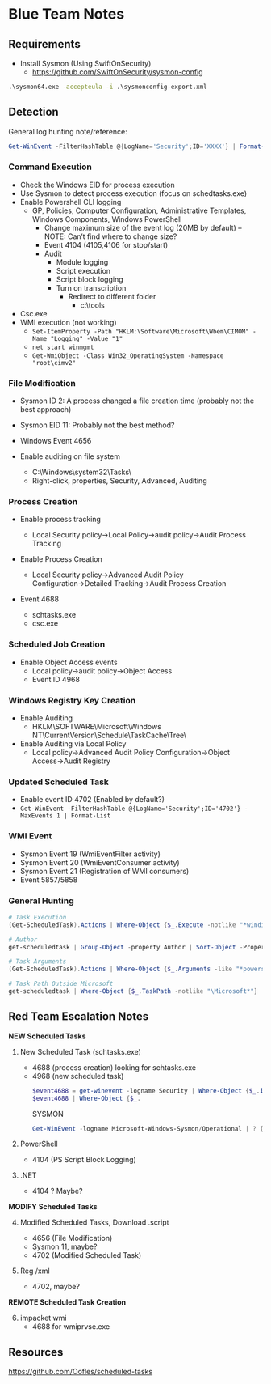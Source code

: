 # Blue Team Notes

## Requirements

- Install Sysmon (Using SwiftOnSecurity)
    - https://github.com/SwiftOnSecurity/sysmon-config 

```cmd
.\sysmon64.exe -accepteula -i .\sysmonconfig-export.xml
```

## Detection

General log hunting note/reference:
```powershell
Get-WinEvent -FilterHashTable @{LogName='Security';ID='XXXX'} | Format-List
```

### Command Execution
- Check the Windows EID for process execution
- Use Sysmon to detect process execution (focus on schedtasks.exe)
- Enable Powershell CLI logging
    - GP, Policies, Computer Configuration, Administrative Templates, Windows Components, Windows PowerShell
        - Change maximum size of the event log (20MB by default) –NOTE: Can’t find where to change size?
        - Event 4104 (4105,4106 for stop/start)
        - Audit
            - Module logging
            - Script execution
            - Script block logging
            - Turn on transcription
                - Redirect to different folder
                    - c:\tools
- Csc.exe
- WMI execution (not working)
    - `Set-ItemProperty -Path "HKLM:\Software\Microsoft\Wbem\CIMOM" -Name "Logging" -Value "1"`
    - `net start winmgmt`
    - `Get-WmiObject -Class Win32_OperatingSystem -Namespace "root\cimv2"`

### File Modification
- Sysmon ID 2: A process changed a file creation time (probably not the best approach)

- Sysmon EID 11: Probably not the best method?
- Windows Event 4656

- Enable auditing on file system
    - C:\Windows\system32\Tasks\
    - Right-click, properties, Security, Advanced, Auditing

### Process Creation
- Enable process tracking
    - Local Security policy→Local Policy→audit policy→Audit Process Tracking
- Enable Process Creation
    - Local Security policy→Advanced Audit Policy Configuration→Detailed Tracking→Audit Process Creation

- Event 4688
    - schtasks.exe
    - csc.exe

### Scheduled Job Creation
- Enable Object Access events
    - Local policy→audit policy→Object Access
    - Event ID 4968


### Windows Registry Key Creation

- Enable Auditing
    - HKLM\SOFTWARE\Microsoft\Windows NT\CurrentVersion\Schedule\TaskCache\Tree\
- Enable Auditing via Local Policy
    - Local policy→Advanced Audit Policy Configuration→Object Access→Audit Registry


### Updated Scheduled Task 
- Enable event ID 4702 (Enabled by default?)
- `Get-WinEvent -FilterHashTable @{LogName='Security';ID='4702'} -MaxEvents 1 | Format-List`

### WMI Event
- Sysmon Event 19 (WmiEventFilter activity)
- Sysmon Event 20 (WmiEventConsumer activity)
- Sysmon Event 21 (Registration of WMI consumers)
- Event 5857/5858

### General Hunting

```powershell
# Task Execution
(Get-ScheduledTask).Actions | Where-Object {$_.Execute -notlike "*windir*" -and $_.Execute -notlike "*Systemroot*"} | Group-Object -property Execute | Sort-Object -Property Count

# Author 
get-scheduledtask | Group-Object -property Author | Sort-Object -Property Count

# Task Arguments
(Get-ScheduledTask).Actions | Where-Object {$_.Arguments -like "*powershell*"} | Select-Object *

# Task Path Outside Microsoft
get-scheduledtask | Where-Object {$_.TaskPath -notlike "\Microsoft*"} | Format-Table TaskName,Taskpath,State
```


## Red Team Escalation Notes

**NEW Scheduled Tasks**
1. New Scheduled Task (schtasks.exe)
    -  4688 (process creation) looking for schtasks.exe
    - 4968 (new scheduled task) 
        ```powershell
        $event4688 = get-winevent -logname Security | Where-Object {$_.id -like ‘4688’}
        $event4688 | Where-Object {$_.
        ```
        SYSMON
        ```powershell
        Get-WinEvent -logname Microsoft-Windows-Sysmon/Operational | ? {$_.id -like ‘1’} | ? {{$_.Message -like '*schtasks*'} | select *
        ```

2. PowerShell
    - 4104 (PS Script Block Logging)

3. .NET 
    - 4104 ? Maybe?

**MODIFY Scheduled Tasks**

4. Modified Scheduled Tasks, Download .script 
    - 4656 (File Modification)
    - Sysmon 11, maybe? 
    - 4702 (Modified Scheduled Task)

5. Reg /xml 
    - 4702, maybe?

**REMOTE Scheduled Task Creation**

6. impacket wmi
    - 4688 for wmiprvse.exe 

## Resources

https://github.com/Oofles/scheduled-tasks
